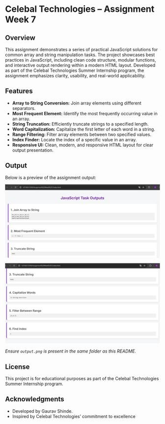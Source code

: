 # Celebal Technologies – Assignment Week 7

## Overview

This assignment demonstrates a series of practical JavaScript solutions for common array and string manipulation tasks. The project showcases best practices in JavaScript, including clean code structure, modular functions, and interactive output rendering within a modern HTML layout. Developed as part of the Celebal Technologies Summer Internship program, the assignment emphasizes clarity, usability, and real-world applicability.

## Features

- **Array to String Conversion:** Join array elements using different separators.
- **Most Frequent Element:** Identify the most frequently occurring value in an array.
- **String Truncation:** Efficiently truncate strings to a specified length.
- **Word Capitalization:** Capitalize the first letter of each word in a string.
- **Range Filtering:** Filter array elements between two specified values.
- **Index Finder:** Locate the index of a specific value in an array.
- **Responsive UI:** Clean, modern, and responsive HTML layout for clear output presentation.


## Output

Below is a preview of the assignment output:

![Assignment Output Screenshot](output.png)

![Assignment Output Screenshot](output2.png)

*Ensure `output.png` is present in the same folder as this README.*

## License

This project is for educational purposes as part of the Celebal Technologies Summer Internship program.

## Acknowledgments

- Developed by Gaurav Shinde.
- Inspired by Celebal Technologies’ commitment to excellence
